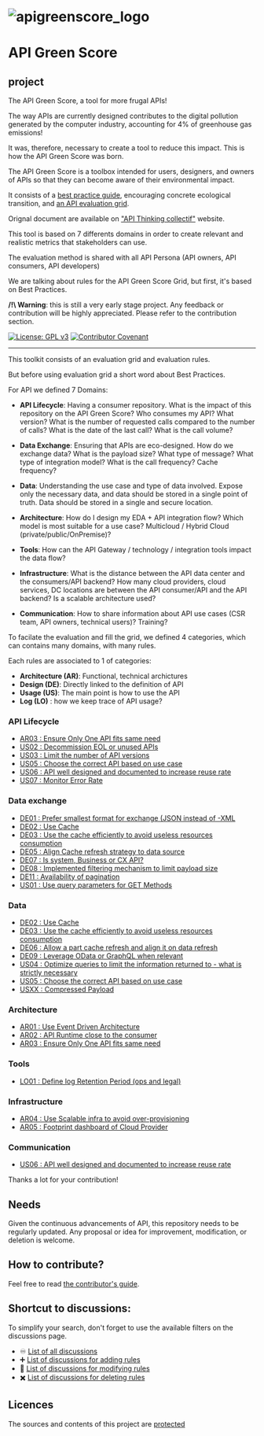 ![apigreenscore_logo](https://github.com/ytremblais/APIGreenScore/assets/13643712/58127821-e390-4922-bb96-ab6bfff12c43)
=============================
# API Green Score

## project

The API Green Score, a tool for more frugal APIs!

The way APIs are currently designed contributes to the digital pollution generated by the computer industry, accounting for 4% of greenhouse gas emissions!

It was, therefore, necessary to create a tool to reduce this impact. This is how the API Green Score was born.

The API Green Score is a toolbox intended for users, designers, and owners of APIs so that they can become aware of their environmental impact.

It consists of a [best practice guide](https://www.collectif-api-thinking.com/assets/deliverables/worksites/50_CAT_API_Sustainable_IT.pdf), encouraging concrete ecological transition, and [an API evaluation grid](https://www.collectif-api-thinking.com/assets/deliverables/worksites/48_CAT_Sustainable_API_GreenScore_V1-2.xlsx).

Orignal document are available on ["API Thinking collectif"](https://www.collectif-api-thinking.com/ ) website.

This tool is based on 7 differents domains in order to create relevant and realistic metrics that stakeholders can use.

The evaluation method is shared with all API Persona (API owners, API consumers, API developers)

We are talking about rules for the API Green Score Grid, but first, it's based on Best Practices. 

**/!\ Warning**: this is still a very early stage project. Any feedback or contribution will be highly appreciated. Please
refer to the contribution section.

[![License: GPL v3](https://img.shields.io/badge/License-GPLv3-blue.svg)](https://www.gnu.org/licenses/gpl-3.0)
[![Contributor Covenant](https://img.shields.io/badge/Contributor%20Covenant-2.1-4baaaa.svg)](https://github.com/green-code-initiative/ecoCode-common/blob/main/doc/CODE_OF_CONDUCT.md)

--------------------

This toolkit consists of an evaluation grid and evaluation rules.

But before using evaluation grid a short word about Best Practices.

For API we defined 7 Domains:

- **API Lifecycle**: Having a consumer repository. What is the impact of this repository on the API Green Score? Who consumes my API? What version? What is the number of requested calls compared to the number of calls? What is the date of the last call? What is the call volume?

- **Data Exchange**: Ensuring that APIs are eco-designed. How do we exchange data? What is the payload size? What type of message? What type of integration model? What is the call frequency? Cache frequency?

- **Data**: Understanding the use case and type of data involved. Expose only the necessary data, and data should be stored in a single point of truth. Data should be stored in a single and secure location.

- **Architecture**: How do I design my EDA + API integration flow? Which model is most suitable for a use case? Multicloud / Hybrid Cloud (private/public/OnPremise)?

- **Tools**: How can the API Gateway / technology / integration tools impact the data flow?

- **Infrastructure**: What is the distance between the API data center and the consumers/API backend? How many cloud providers, cloud services, DC locations are between the API consumer/API and the API backend? Is a scalable architecture used?

- **Communication**: How to share information about API use cases (CSR team, API owners, technical users)? Training?

To facilate the evaluation and fill the grid, we defined 4 categories, which can contains many domains, with many rules.


Each rules are associated to 1 of categories:

- **Architecture (AR)**: Functional, technical archictures
- **Design (DE)**: Directly linked to the definition of API
- **Usage (US)**: The main point is how to use the API
- **Log (LO)** : how we keep trace of API usage?


### API Lifecycle
- [AR03 : Ensure Only One API fits same need](/chapters/AR03_en.md)
- [US02 : Decommission EOL or unused APIs](/chapters/US02_en.md)
- [US03 : Limit the number of API versions](/chapters/US03_en.md)
- [US05 : Choose the correct API based on use case](/chapters/US05_en.md)
- [US06 : API well designed and documented to increase reuse rate](/chapters/US06_en.md)
- [US07 : Monitor Error Rate](/chapters/US07_en.md)

### Data exchange
- [DE01 : Prefer smallest format for exchange (JSON instead of -XML](/chapters/DE01_en.md)
- [DE02 : Use Cache](/chapters/DE02_en.md)
- [DE03 : Use the cache efficiently to avoid useless resources consumption](/chapters/DE03_en.md)
- [DE05 : Align Cache refresh strategy to data source](/chapters/DE05_en.md)
- [DE07 : Is system, Business or CX API?](/chapters/DE07_en.md)
- [DE08 : Implemented filtering mechanism to limit payload size](/chapters/DE08_en.md)
- [DE11 : Availability of pagination](/chapters/DE11_en.md)
- [US01 : Use query parameters for GET Methods](/chapters/US01_en.md)

### Data
- [DE02 : Use Cache](/chapters/DE02_en.md)
- [DE03 : Use the cache efficiently to avoid useless resources consumption](/chapters/DE03_en.md)
- [DE06 : Allow a part cache refresh and align it on data refresh](/chapters/DE06_en.md)
- [DE09 : Leverage OData or GraphQL when relevant](/chapters/D09_en.md)
- [US04 : Optimize queries to limit the information returned to - what is strictly necessary](/chapters/US04_en.md)
- [US05 : Choose the correct API based on use case](/chapters/US05_en.md)
- [USXX : Compressed Payload](/chapters/USxx_en.md)

### Architecture
- [AR01 : Use Event Driven Architecture](/chapters/AR01_en.md)
- [AR02 : API Runtime close to the consumer](/chapters/AR02_en.md)
- [AR03 : Ensure Only One API fits same need](/chapters/AR03_en.md)


### Tools
- [LO01 : Define log Retention Period (ops and legal)](/chapters/LO01_en.md)

### Infrastructure
- [AR04 : Use Scalable infra to avoid over-provisioning](/chapters/AR04_en.md)
- [AR05 : Footprint dashboard of Cloud Provider](/chapters/AR05_en.md)

### Communication
- [US06 : API well designed and documented to increase reuse rate](/chapters/US06_en.md)


Thanks a lot for your contribution!


## Needs

Given the continuous advancements of API, this repository needs to be regularly updated.
Any proposal or idea for improvement, modification, or deletion is welcome.

## How to contribute?

Feel free to read [the contributor's guide](CONTRIBUTING.md).

## Shortcut to discussions:

To simplify your search, don't forget to use the available filters on the discussions page.

  - :infinity: [List of all discussions](https://github.com/ytremblais/APIGreenScore/discussions)
  - :heavy_plus_sign: [List of discussions for adding rules](https://github.com/ytremblais/APIGreenScore/discussions?discussions_q=label%3Aaddition)
  - :memo: [List of discussions for modifying rules](https://github.com/ytremblais/APIGreenScore/discussions?discussions_q=label%3Amodification)
  - :heavy_multiplication_x: [List of discussions for deleting rules](https://github.com/ytremblais/APIGreenScore/discussions?discussions_q=label%3Adeletion)


## Licences

The sources and contents of this project are [protected](LICENCE.md)
